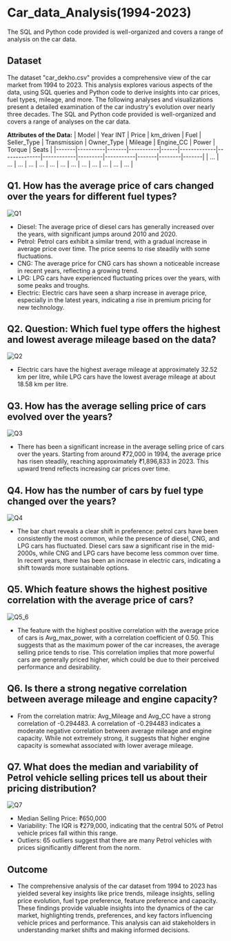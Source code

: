 # Car_data_Analysis(1994-2023)
The SQL and Python code provided is well-organized and covers a range of analysis on the car data. 

## Dataset
The dataset "car_dekho.csv" provides a comprehensive view of the car market from 1994 to 2023. This analysis explores various aspects of the data, using SQL queries and Python code to derive insights into car prices, fuel types, mileage, and more. The following analyses and visualizations present a detailed examination of the car industry's evolution over nearly three decades. The SQL and Python code provided is well-organized and covers a range of analyses on the car data.

**Attributes of the Data:**
| Model | Year INT | Price | km_driven | Fuel | Seller_Type | Transmission | Owner_Type | Mileage | Engine_CC | Power | Torque | Seats |
|-------|----------|-------|-----------|------|-------------|--------------|------------|---------|-----------|-------|--------|-------|
| ...   | ...      | ...   | ...       | ...  | ...         | ...          | ...        | ...     | ...       | ...   | ...    | ...   |

## Q1. How has the average price of cars changed over the years for different fuel types?
![Q1](https://github.com/user-attachments/assets/a6cf524e-84a8-4935-85c2-69317aced597)
- Diesel: The average price of diesel cars has generally increased over the years, with significant jumps around 2010 and 2020.
- Petrol: Petrol cars exhibit a similar trend, with a gradual increase in average price over time. The price seems to rise steadily with some fluctuations.
- CNG: The average price for CNG cars has shown a noticeable increase in recent years, reflecting a growing trend.
- LPG: LPG cars have experienced fluctuating prices over the years, with some peaks and troughs.
- Electric: Electric cars have seen a sharp increase in average price, especially in the latest years, indicating a rise in premium pricing for new technology.

## Q2. Question: Which fuel type offers the highest and lowest average mileage based on the data?
![Q2](https://github.com/user-attachments/assets/1a693e19-f45d-4fa4-b9b2-a989f05e13d2)
- Electric cars have the highest average mileage at approximately 32.52 km per litre, while LPG cars have the lowest average mileage at about 18.58 km per litre.

## Q3. How has the average selling price of cars evolved over the years?
![Q3](https://github.com/user-attachments/assets/160fa0e8-1a7a-449a-9950-be5e72274554)
- There has been a significant increase in the average selling price of cars over the years. Starting from around ₹72,000 in 1994, the average price has risen steadily, reaching approximately ₹1,896,833 in 2023. This upward trend reflects increasing car prices over time.
  
## Q4. How has the number of cars by fuel type changed over the years?
![Q4](https://github.com/user-attachments/assets/efef3006-2005-417b-b346-0004b9daa7ea)

- The bar chart reveals a clear shift in preference: petrol cars have been consistently the most common, while the presence of diesel, CNG, and LPG cars has fluctuated. Diesel cars saw a significant rise in the mid-2000s, while CNG and LPG cars have become less common over time. In recent years, there has been an increase in electric cars, indicating a shift towards more sustainable options.

## Q5. Which feature shows the highest positive correlation with the average price of cars?
![Q5_6](https://github.com/user-attachments/assets/72cbf562-54c0-43e6-8105-2edb2aa1e42a)
- The feature with the highest positive correlation with the average price of cars is Avg_max_power, with a correlation coefficient of 0.50. This suggests that as the maximum power of the car increases, the average selling price tends to rise. This correlation implies that more powerful cars are generally priced higher, which could be due to their perceived performance and desirability.
  
## Q6. Is there a strong negative correlation between average mileage and engine capacity?
- From the correlation matrix: Avg_Mileage and Avg_CC have a strong correlation of -0.294483. A correlation of -0.294483 indicates a moderate negative correlation between average mileage and engine capacity. While not extremely strong, it suggests that higher engine capacity is somewhat associated with lower average mileage.

## Q7. What does the median and variability of Petrol vehicle selling prices tell us about their pricing distribution?
![Q7](https://github.com/user-attachments/assets/991cc854-3cf1-4f3c-9623-7e5ddd6efafb)
- Median Selling Price: ₹650,000
- Variability: The IQR is ₹279,000, indicating that the central 50% of Petrol vehicle prices fall within this range.
- Outliers: 65 outliers suggest that there are many Petrol vehicles with prices significantly different from the norm.

## Outcome
- The comprehensive analysis of the car dataset from 1994 to 2023 has yielded several key insights like  price trends, mileage insights, selling price evolution, fuel type preference, feature preference and capacity. These findings provide valuable insights into the dynamics of the car market, highlighting trends, preferences, and key factors influencing vehicle prices and performance. This analysis can aid stakeholders in understanding market shifts and making informed decisions.






